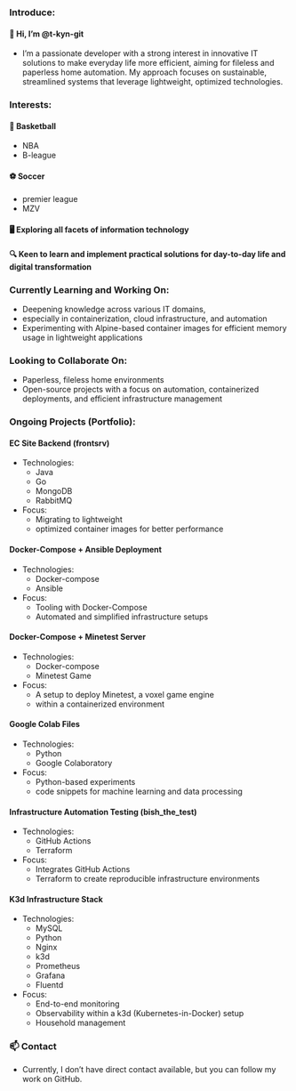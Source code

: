 ### Introduce:
#### 👋 Hi, I’m @t-kyn-git
* I’m a passionate developer with a strong interest in innovative IT solutions to make everyday life more efficient, aiming for fileless and paperless home automation. My approach focuses on sustainable, streamlined systems that leverage lightweight, optimized technologies.

### Interests:
#### 🏀 Basketball
* NBA
* B-league
#### ⚽ Soccer
* premier league
* MZV
#### 🖥️ Exploring all facets of information technology
#### 🔍 Keen to learn and implement practical solutions for day-to-day life and digital transformation

### Currently Learning and Working On:
* Deepening knowledge across various IT domains, 
* especially in containerization, cloud infrastructure, and automation
* Experimenting with Alpine-based container images for efficient memory usage in lightweight applications

### Looking to Collaborate On:
* Paperless, fileless home environments
* Open-source projects with a focus on automation, containerized deployments, and efficient infrastructure management

### Ongoing Projects (Portfolio):
#### EC Site Backend (frontsrv)
 * Technologies: 
    * Java
    * Go
    * MongoDB
    * RabbitMQ
 * Focus: 
    * Migrating to lightweight
    * optimized container images for better performance
#### Docker-Compose + Ansible Deployment
 * Technologies: 
    * Docker-compose
    * Ansible
 * Focus:
    * Tooling with Docker-Compose
    * Automated and simplified infrastructure setups
#### Docker-Compose + Minetest Server
 * Technologies: 
    * Docker-compose
    * Minetest Game
 * Focus:
    * A setup to deploy Minetest, a voxel game engine
    * within a containerized environment
#### Google Colab Files
 * Technologies: 
    * Python
    * Google Colaboratory
 * Focus:
    * Python-based experiments
    * code snippets for machine learning and data processing
#### Infrastructure Automation Testing (bish_the_test)
 * Technologies: 
    * GitHub Actions
    * Terraform
 * Focus:
    * Integrates GitHub Actions
    * Terraform to create reproducible infrastructure environments
#### K3d Infrastructure Stack
 * Technologies: 
    * MySQL
    * Python
    * Nginx
    * k3d
    * Prometheus
    * Grafana
    * Fluentd
 * Focus: 
    * End-to-end monitoring
    * Observability within a k3d (Kubernetes-in-Docker) setup
    * Household management

### 📫 Contact
 * Currently, I don’t have direct contact available, but you can follow my work on GitHub.